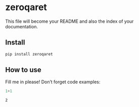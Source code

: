 # zeroqaret

<!-- WARNING: THIS FILE WAS AUTOGENERATED! DO NOT EDIT! -->

This file will become your README and also the index of your
documentation.

## Install

``` sh
pip install zeroqaret
```

## How to use

Fill me in please! Don’t forget code examples:

``` python
1+1
```

    2
